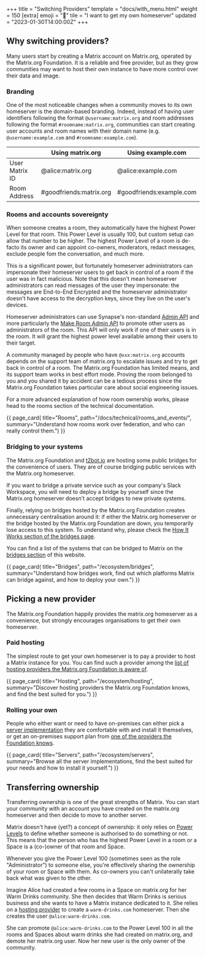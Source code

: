 +++
title = "Switching Providers"
template = "docs/with_menu.html"
weight = 150
[extra]
emoji = "🏡"
tile = "I want to get my own homeserver"
updated = "2023-01-30T14:00:00Z"
+++

## Why switching providers?

Many users start by creating a Matrix account on Matrix.org, operated by the 
Matrix.org Foundation. It is a reliable and free provider, but as they grow
communities may want to host their own instance to have more control over their
data and image.

### Branding

One of the most noticeable changes when a community moves to its own homeserver
is the domain-based branding. Indeed, instead of having user identifiers
following the format `@username:matrix.org` and room addresses following the
format `#roomname:matrix.org`, communities can start creating user accounts and
room names with their domain name (e.g. `@username:example.com` and
`#roomname:example.com`).

|                | Using matrix.org        | Using example.com        |
|----------------|-------------------------|--------------------------|
| User Matrix ID | @alice:matrix.org       | @alice:example.com       |
| Room Address   | #goodfriends:matrix.org | #goodfriends:example.com |

### Rooms and accounts sovereignty

When someone creates a room, they automatically have the highest Power Level for
that room. This Power Level is usually 100, but custom setup can allow that
number to be higher. The highest Power Level of a room is de-facto its owner and
can appoint co-owners, moderators, redact messages, exclude people fom the
conversation, and much more.

This is a significant power, but fortunately homeserver administrators can
impersonate their homeserver users to get back in control of a room if the user
was in fact malicious. Note that this doesn't mean homeserver administrators can
read messages of the user they impersonate: the messages are End-to-End
Encrypted and the homeserver administrator doesn't have access to the decryption
keys, since they live on the user's devices.

Homeserver administrators can use Synapse's non-standard [Admin API](https://matrix-org.github.io/synapse/latest/usage/administration/admin_api/index.html)
and more particularly the [Make Room Admin API](https://matrix-org.github.io/synapse/latest/admin_api/rooms.html#make-room-admin-api)
to promote other users as administrators of the room. This API will only work if
one of their users is in the room. It will grant the highest power level
available among their users to their target.

A community managed by people who have `@xxx:matrix.org` accounts depends on the
support team of matrix.org to escalate issues and try to get back in control of
a room. The Matrix.org Foundation has limited means, and its support team works
in best effort mode. Proving the room belonged to you and you shared it by
accident can be a tedious process since the Matrix.org Foundation takes
particular care about social engineering issues.

For a more advanced explanation of how room ownership works, please head to the
rooms section of the technical documentation.

{{ page_card(
    title="Rooms",
    path="/docs/technical/rooms_and_events/",
    summary="Understand how rooms work over federation, and who can really
             control them.")
}}

### Bridging to your systems

The Matrix.org Foundation and [t2bot.io](https://t2bot.io/) are hosting some
public bridges for the convenience of users. They are of course bridging public
services with the Matrix.org homeserver.

If you want to bridge a private service such as your company's Slack Workspace,
you will need to deploy a bridge by yourself since the Matrix.org homeserver
doesn't accept bridges to new private systems.

Finally, relying on bridges hosted by the Matrix.org Foundation creates
unnecessary centralisation around it: if either the Matrix.org homeserver or the
bridge hosted by the Matrix.org Foundation are down, you temporarily lose access
to this system. To understand why, please check the [How It Works section of
the bridges page](#).

You can find a list of the systems that can be bridged to Matrix on the
[bridges section](/ecosystem/bridges) of this website.

{{ page_card(
    title="Bridges",
    path="/ecosystem/bridges",
    summary="Understand how bridges work, find out which platforms Matrix can
             bridge against, and how to deploy your own.")
}}

## Picking a new provider

The Matrix.org Foundation happily provides the matrix.org homeserver as a
convenience, but strongly encourages organisations to get their own homeserver. 

### Paid hosting

The simplest route to get your own homeserver is to pay a provider to host a
Matrix instance for you. You can find such a provider among the [list of hosting
providers the Matrix.org Foundation is aware of](/ecosystem/hosting).

{{ page_card(
    title="Hosting",
    path="/ecosystem/hosting",
    summary="Discover hosting providers the Matrix.org Foundation knows, and
             find the best suited for you.")
}}

### Rolling your own

People who either want or need to have on-premises can either pick a [server
implementation](/ecosystem/servers) they are comfortable with and install it
themselves, or get an on-premises support plan from [one of the providers the
Foundation knows](/ecosystem/hosting).

{{ page_card(
    title="Servers",
    path="/ecosystem/servers",
    summary="Browse all the server implementations, find the best suited for
             your needs and how to install it yourself.")
}}

## Transferring ownership

Transferring ownership is one of the great strengths of Matrix. You can start
your community with an account you have created on the matrix.org homeserver and
then decide to move to another server.

Matrix doesn't have (yet?) a concept of ownership: it only relies on
[Power Levels](/docs/communities/moderation/#power-levels) to define whether
someone is authorised to do something or not. This means that the person who has
the highest Power Level in a room or a Space is a (co-)owner of that room and
Space.

Whenever you give the Power Level 100 (sometimes seen as the role
"Administrator") to someone else, you're effectively sharing the ownership of
your room or Space with them. As co-owners you can't unilaterally take back what
was given to the other.

Imagine Alice had created a few rooms in a Space on matrix.org for her Warm
Drinks community. She then decides that Warm Drinks is serious business and she
wants to have a Matrix instance dedicated to it. She relies on a
[hosting provider](/ecosystem/hosting/) to create a `warm-drinks.com`
homeserver. Then she creates the user `@alice:warm-drinks.com`.

She can promote `@alice:warm-drinks.com` to the Power Level 100 in all the rooms
and Spaces about warm drinks she had created on matrix.org, and demote her
matrix.org user. Now her new user is the only owner of the community.
